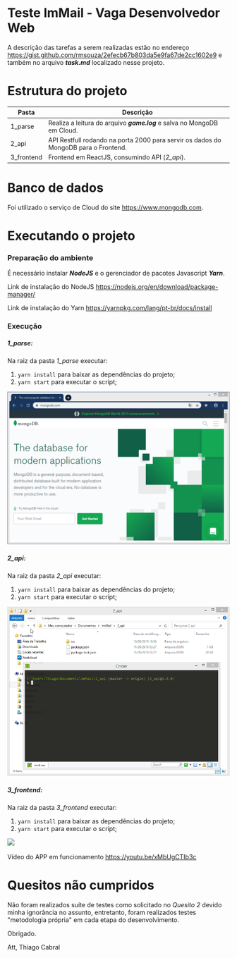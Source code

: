 # Teste ImMail - Vaga Desenvolvedor Web

A descrição das tarefas a serem realizadas estão no endereço https://gist.github.com/rmsouza/2efecb67b803da5e9fa67de2cc1602e9 e também no arquivo ***task.md*** localizado nesse projeto.



# Estrutura do projeto

| Pasta      | Descrição                                                    |
| ---------- | ------------------------------------------------------------ |
| 1_parse    | Realiza a leitura do arquivo ***game.log*** e salva no MongoDB em Cloud. |
| 2_api      | API Restfull rodando na porta 2000 para servir os dados do MongoDB para o Frontend. |
| 3_frontend | Frontend em ReactJS, consumindo API (*2_api*).               |



# Banco de dados

Foi utilizado o serviço de Cloud do site https://www.mongodb.com.



# Executando o projeto

### Preparação do ambiente

É necessário instalar ***NodeJS*** e o gerenciador de pacotes Javascript ***Yarn***.

Link de instalação do NodeJS https://nodejs.org/en/download/package-manager/

Link de instalação do Yarn https://yarnpkg.com/lang/pt-br/docs/install

### Execução

##### 1_parse:

Na raiz da pasta *1_parse* executar:

1. `yarn install` para baixar as dependências do projeto;
2. `yarn start` para executar o script;

![](1_parse-apresentacao.gif)



##### 2_api:

Na raiz da pasta *2_api* executar:

1. `yarn install` para baixar as dependências do projeto;
2. `yarn start` para executar o script;

![](2_api-apresentacao.gif)



##### 3_frontend:

Na raiz da pasta *3_frontend* executar:

1. `yarn install` para baixar as dependências do projeto;
2. `yarn start` para executar o script;

![](3_frontend-apresentacao.gif)

Vídeo do APP em funcionamento https://youtu.be/xMbUgCTIb3c



# Quesitos não cumpridos

Não foram realizados suíte de testes como solicitado no *Quesito 2* devido minha ignorância no assunto, entretanto, foram realizados testes "metodologia própria" em cada etapa do desenvolvimento.



Obrigado.

Att, Thiago Cabral